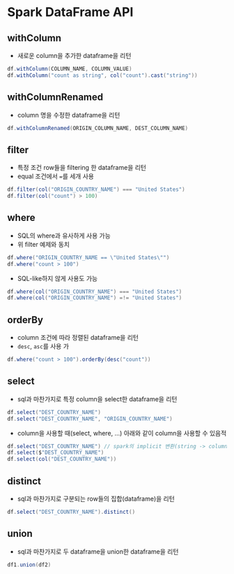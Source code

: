 # Spark DataFrame API

## withColumn
- 새로운 column을 추가한 dataframe을 리턴
```scala
df.withColumn(COLUMN_NAME, COLUMN_VALUE)
df.withColumn("count as string", col("count").cast("string"))
```

## withColumnRenamed
- column 명을 수정한 dataframe을 리턴
```scala
df.withColumnRenamed(ORIGIN_COLUMN_NAME, DEST_COLUMN_NAME)
```

## filter
- 특정 조건 row들을 filtering 한 dataframe을 리턴
- equal 조건에서 `=`를 세개 사용
```scala
df.filter(col("ORIGIN_COUNTRY_NAME") === "United States")
df.filter(col("count") > 100)
```

## where
- SQL의 where과 유사하게 사용 가능
- 위 filter 예제와 동치
```scala
df.where("ORIGIN_COUNTRY_NAME == \"United States\"")
df.where("count > 100")
```
- SQL-like하지 않게 사용도 가능
```scala
df.where(col("ORIGIN_COUNTRY_NAME") === "United States")
df.where(col("ORIGIN_COUNTRY_NAME") =!= "United States")
```

## orderBy
- column 조건에 따라 정렬된 dataframe을 리턴
- `desc`, `asc`를 사용 가 
```scala
df.where("count > 100").orderBy(desc("count"))
```

## select
- sql과 마찬가지로 특정 column을 select한 dataframe을 리턴
```scala
df.select("DEST_COUNTRY_NAME")
df.select("DEST_COUNTRY_NAME", "ORIGIN_COUNTRY_NAME")
```
- column을 사용할 때(select, where, ...) 아래와 같이 column을 사용할 수 있음적
```scala
df.select("DEST_COUNTRY_NAME") // spark의 implicit 변환(string -> column)이 적용됨
df.select($"DEST_COUNTRY_NAME")
df.select(col("DEST_COUNTRY_NAME"))
```

## distinct
- sql과 마찬가지로 구분되는 row들의 집합(dataframe)을 리턴
```scala
df.select("DEST_COUNTRY_NAME").distinct()
```

## union
- sql과 마찬가지로 두 dataframe을 union한 dataframe을 리턴
```scala
df1.union(df2)
```
